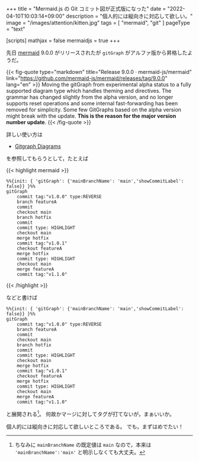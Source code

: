+++
title = "Mermaid.js の Git コミット図が正式版になった"
date =  "2022-04-10T10:03:14+09:00"
description = "個人的には縦向きに対応して欲しい。"
image = "/images/attention/kitten.jpg"
tags = [ "mermaid", "git" ]
pageType = "text"

[scripts]
  mathjax = false
  mermaidjs = true
+++

先日 [mermaid] 9.0.0 がリリースされたが `gitGraph` がアルファ版から昇格したようだ。

{{< fig-quote type="markdown" title="Release 9.0.0 · mermaid-js/mermaid" link="https://github.com/mermaid-js/mermaid/releases/tag/9.0.0" lang="en" >}}
Moving the gitGraph from experimental alpha status to a fully supported diagram type which handles theming and directives. The grammar has changed slightly from the alpha version, and no longer supports reset operations and some internal fast-forwarding has been removed for simplicity. Some few GitGraphs based on the alpha version might break with the update. **This is the reason for the major version number update**.
{{< /fig-quote >}}

詳しい使い方は

- [Gitgraph Diagrams](http://mermaid-js.github.io/mermaid/#/gitgraph)

を参照してもらうとして，たとえば

{{< highlight mermaid >}}
```mermaid
%%{init: { 'gitGraph': {'mainBranchName': 'main','showCommitLabel': false}} }%%
gitGraph
    commit tag:"v1.0.0" type:REVERSE
    branch featureA
    commit
    checkout main
    branch hotfix
    commit
    commit type: HIGHLIGHT
    checkout main
    merge hotfix
    commit tag:"v1.0.1"
    checkout featureA
    merge hotfix
    commit type: HIGHLIGHT
    checkout main
    merge featureA
    commit tag:"v1.1.0"
```
{{< /highlight >}}

などと書けば

```mermaid
%%{init: { 'gitGraph': {'mainBranchName': 'main','showCommitLabel': false}} }%%
gitGraph
    commit tag:"v1.0.0" type:REVERSE
    branch featureA
    commit
    checkout main
    branch hotfix
    commit
    commit type: HIGHLIGHT
    checkout main
    merge hotfix
    commit tag:"v1.0.1"
    checkout featureA
    merge hotfix
    commit type: HIGHLIGHT
    checkout main
    merge featureA
    commit tag:"v1.1.0"
```

と展開される[^mm1]。
何故かマージに対してタグが打てないが，まぁいいか。

個人的には縦向きに対応して欲しいところである。
でも，まずはめでたい！

[^mm1]: ちなみに `mainBranchName` の既定値は `main` なので，本来は `'mainBranchName':'main'` と明示しなくても大丈夫。

[mermaid]: http://mermaid-js.github.io/mermaid/ "mermaid - Markdownish syntax for generating flowcharts, sequence diagrams, class diagrams, gantt charts and git graphs."
<!-- eof -->

